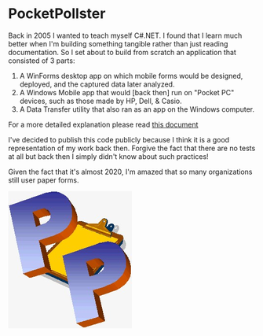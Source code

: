 # PocketPollster
Back in 2005 I wanted to teach myself C#.NET.  I found that I learn much better when I'm building something tangible rather than just reading documentation.  So I set about to build from scratch an application that consisted of 3 parts:
1. A WinForms desktop app on which mobile forms would be designed, deployed, and the captured data later analyzed.
2. A Windows Mobile app that would [back then] run on "Pocket PC" devices, such as those made by HP, Dell, & Casio.
3. A Data Transfer utility that also ran as an app on the Windows computer.

For a more detailed explanation please read [this document](Docs/PP_AlphaTutorial.doc)

I've decided to publish this code publicly because I think it is a good representation of my work back then.  Forgive the fact that there are no tests at all but back then I simply didn't know about such practices!

Given the fact that it's almost 2020, I'm amazed that so many organizations still user paper forms.  

![PocketPollster logo](Graphics/PP_large.jpg)
